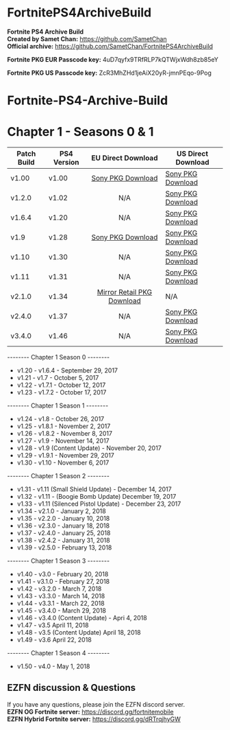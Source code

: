 # FortnitePS4ArchiveBuild
**Fortnite PS4 Archive Build**
<br>
**Created by Samet Chan:** https://github.com/SametChan
<br>
**Official archive:** https://github.com/SametChan/FortnitePS4ArchiveBuild

**Fortnite PKG EUR Passcode key:** 4uD7qyfx9TRfRLP7kQTWjxWdh8zb85eY

**Fortnite PKG US Passcode key:** ZcR3MhZHd1jeAiX20yR-jmnPEqo-9Pog





# Fortnite-PS4-Archive-Build


# Chapter 1 - Seasons 0 & 1
|     **Patch Build**     |     **PS4 Version**     |   **EU Direct Download**   |  **US Direct Download** |
| ------------- | ------------- |:-------------:| ------------- |
|     v1.00      |     v1.00      |[Sony PKG Download](http://gs2.ww.prod.dl.playstation.net/gs2/appkgo/prod/CUSA07669_00/4/f_4b1a8499cb22f54b30d37abc565d33759c3b5b31bb147daa8bc2b9645ca0b870/f/EP1464-CUSA07669_00-FORTNITETESTING1_0.pkg)| [Sony PKG Download](http://gs2.ww.prod.dl.playstation.net/gs2/appkgo/prod/CUSA07022_00/6/f_e869c0fea47d295523fa70e49d0358ed5b5bf01d60b7413c90d2619ba47a9d6a/f/UP1477-CUSA07022_00-FORTNITETESTING1_0.pkg) |
|     v1.2.0      |     v1.02      | N/A | [Sony PKG Download](http://gs2.ww.prod.dl.playstation.net/gs2/ppkgo/prod/CUSA07022_00/8/f_9948b21b124d1bfd048c78337d4e3f4114d795558f372db5dd8c850def2c3356/f/UP1477-CUSA07022_00-FORTNITETESTING1-A0102-V0100_0.pkg) |
|     v1.6.4      |     v1.20      | N/A | [Sony PKG Download](http://ic.adf4d900.0a3427.gs2.sonycoment.loris-e.llnwd.net/gs2/ppkgo/prod/CUSA07022_00/27/f_d217034fba16cd91100a06afd654a7a430e68bc75144a03544cd763258f35969/f/UP1477-CUSA07022_00-FORTNITETESTING1-A0120-V0100_0.pkg) |
|     v1.9      |     v1.28      |[Sony PKG Download](http://gs2.ww.prod.dl.playstation.net/gs2/ppkgo/prod/CUSA07669_00/34/f_ef42e7d8ef90ae97f00052f5fad9d10027aa0b699b282c4e60f1641b07194549/f/EP1464-CUSA07669_00-FORTNITETESTING1-A0128-V0100_0.pkg)| [Sony PKG Download](http://gs2.ww.prod.dl.playstation.net/gs2/ppkgo/prod/CUSA07022_00/35/f_e55a708ffb0bc42659533260f4f7df45cb4540b0d8eeda13323b16d03b34871b/f/UP1477-CUSA07022_00-FORTNITETESTING1-A0128-V0100_0.pkg) |
|     v1.10      |     v1.30      | N/A | [Sony PKG Download](http://gs2.ww.prod.dl.playstation.net/gs2/ppkgo/prod/CUSA07022_00/37/f_fc8697da7b555f04348344b4247e940b489a2587c5649a7558d9c69196aba44b/f/UP1477-CUSA07022_00-FORTNITETESTING1-A0130-V0100_0.pkg) |
|     v1.11      |     v1.31      | N/A | [Sony PKG Download](http://gs2.ww.prod.dl.playstation.net/gs2/ppkgo/prod/CUSA07022_00/41/f_786250c6cf828a9b28a2c7ed5eccc3a6d4dbff3a04484cec8cb2eece21ae3865/f/UP1477-CUSA07022_00-FORTNITETESTING1-A0131-V0101_0.pkg) |
|     v2.1.0      |     v1.34      | [Mirror Retail PKG Download](https://mega.nz/file/qWQFiLZa#hTgMXU26CxyvzAl9ZyGh44R-HmXr0KTG6IWLky__GTs) | N/A |
|     v2.4.0      |     v1.37      | N/A | [Sony PKG Download](http://gs2.ww.prod.dl.playstation.net/gs2/ppkgo/prod/CUSA07022_00/48/f_916fa94e35fc7f2eee8b4ed97f8f624f1abc53c05ae357c78e1bbd72f7645fca/f/UP1477-CUSA07022_00-FORTNITETESTING1-A0137-V0100_0.pkg) |
|     v3.4.0      |     v1.46      | N/A | [Sony PKG Download](http://gs2.ww.prod.dl.playstation.net/gs2/ppkgo/prod/CUSA07022_00/57/f_27309f4037a8fcd74131732ff46efed0fc24fb0e260bd2ab51b15268dbf2be26/f/UP1477-CUSA07022_00-FORTNITETESTING1-A0146-V0100_0.pkg) |

-------- Chapter 1 Season 0 --------


* v1.20 - v1.6.4 - September 29, 2017
* v1.21 - v1.7 - October 5, 2017
* v1.22 - v1.7.1 - October 12, 2017
* v1.23 - v1.7.2 - October 17, 2017


-------- Chapter 1 Season 1 --------


* v1.24 - v1.8 - October 26, 2017
* v1.25 - v1.8.1 - November 2, 2017
* v1.26 - v1.8.2 - November 8, 2017
* v1.27 - v1.9 - November 14, 2017
* v1.28 - v1.9 (Content Update) - November 20, 2017
* v1.29 - v1.9.1 - November 29, 2017
* v1.30 - v1.10 - November 6, 2017


-------- Chapter 1 Season 2 --------


* v1.31 - v1.11 (Small Shield Update) - December 14, 2017
* v1.32 - v1.11 - (Boogie Bomb Update) December 19, 2017
* v1.33 - v1.11 (Silenced Pistol Update) - December 23, 2017
* v1.34 - v2.1.0 - January 2, 2018
* v1.35 - v2.2.0 - January 10, 2018
* v1.36 - v2.3.0 - January 18, 2018
* v1.37 - v2.4.0 - January 25, 2018
* v1.38 - v2.4.2 - January 31, 2018
* v1.39 - v2.5.0 - February 13, 2018


-------- Chapter 1 Season 3 --------


* v1.40 - v3.0 - February 20, 2018
* v1.41 - v3.1.0 - February 27, 2018
* v1.42 - v3.2.0 - March 7, 2018
* v1.43 - v3.3.0 - March 14, 2018
* v1.44 - v3.3.1 - March 22, 2018
* v1.45 - v3.4.0 - March 29, 2018
* v1.46 - v3.4.0 (Content Update) - Apri 4, 2018
* v1.47 - v3.5 April 11, 2018
* v1.48 - v3.5 (Content Update) April 18, 2018
* v1.49 - v3.6 April 22, 2018


-------- Chapter 1 Season 4 --------


* v1.50 - v4.0 - May 1, 2018

## EZFN discussion & Questions
If you have any questions, please join the EZFN discord server.
<br>
**EZFN OG Fortnite server:** https://discord.gg/fortnitemobile
<br>
**EZFN Hybrid Fortnite server:** https://discord.gg/dRTrqjhyGW
